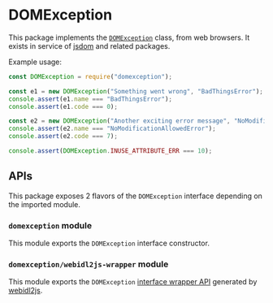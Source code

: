 # DOMException

This package implements the [`DOMException`](https://heycam.github.io/webidl/#idl-DOMException) class, from web browsers. It exists in service of [jsdom](https://github.com/tmpvar/jsdom) and related packages.

Example usage:

```js
const DOMException = require("domexception");

const e1 = new DOMException("Something went wrong", "BadThingsError");
console.assert(e1.name === "BadThingsError");
console.assert(e1.code === 0);

const e2 = new DOMException("Another exciting error message", "NoModificationAllowedError");
console.assert(e2.name === "NoModificationAllowedError");
console.assert(e2.code === 7);

console.assert(DOMException.INUSE_ATTRIBUTE_ERR === 10);
```

## APIs

This package exposes 2 flavors of the `DOMException` interface depending on the imported module.

### `domexception` module

This module exports the `DOMException` interface constructor.

### `domexception/webidl2js-wrapper` module

This module exports the `DOMException` [interface wrapper API](https://github.com/jsdom/webidl2js#for-interfaces) generated by [webidl2js](https://github.com/jsdom/webidl2js).
